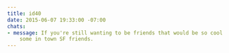 ```yaml
---
title: id40
date: 2015-06-07 19:33:00 -07:00
chats:
- message: If you're still wanting to be friends that would be so cool just so I have
    some in town SF friends.
---
```



